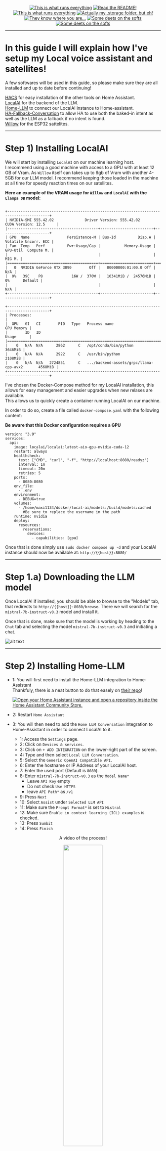 <p align="center">
<a href="/documentation/hardware.md"><img src="https://img.shields.io/badge/Hardware%20Specifications-purple" alt="This is what runs everything"></a> <a href="/node-red/"><img src="https://img.shields.io/badge/Nodered%20Flows-red" alt="Read the README!"></a> 
<a href="/documentation/zigbee.md"><img src="https://img.shields.io/badge/Zigbee%20Devices-green" alt="This is what runs everything"></a>  <a href="/.storage/"><img src="https://img.shields.io/badge/Lovelace%20Interfaces-orange" alt="Actually my .storage folder, but eh!"></a>
<a href="/documentation/indoor_localization.md"><img src="https://img.shields.io/badge/Indoor%20Localization-blue" alt="They know where you are..."></a> 
<a href="/documentation/software.md"><img src="https://img.shields.io/badge/Software%20Usage-cyan" alt="Some deets on the softs"></a> <a href="/documentation/wifi.md"><img src="https://img.shields.io/badge/Networking-violet" alt="Some deets on the softs"></a> <br></p></p>

_____

# In this guide I will explain how I've setup my Local voice assistant and satellites!  
A few softwares will be used in this guide, so please make sure they are all installed and up to date before continuing!

[HACS](https://hacs.xyz/) for easy installation of the other tools on Home Assistant.  
[LocalAI](https://localai.io/) for the backend of the LLM.  
[Home-LLM](https://github.com/acon96/home-llm) to connect our LocalAI instance to Home-assistant.  
[HA-Fallback-Conversation](https://github.com/m50/ha-fallback-conversation) to allow HA to use both the baked-in intent as well as the LLM as a fallback if no intent is found.  
[Willow](https://heywillow.io/) for the ESP32 sattelites.  


_____

# Step 1) Installing LocalAI

We will start by installing `LocalAI` on our machine learning host.   
I recommend using a good machine with access to a GPU with at least 12 GB of Vram. As `Willow` itself can takes up to 6gb of Vram with another 4-5GB for our LLM model.   I recommend keeping those loaded in the machine at all time for speedy reaction times on our satellites.

**Here an example of the VRAM usage for  `Willow` and `LocalAI` with the `Llampa 8B` model:**
```

+-----------------------------------------------------------------------------------------+
| NVIDIA-SMI 555.42.02              Driver Version: 555.42.02      CUDA Version: 12.5     |
|-----------------------------------------+------------------------+----------------------+
| GPU  Name                 Persistence-M | Bus-Id          Disp.A | Volatile Uncorr. ECC |
| Fan  Temp   Perf          Pwr:Usage/Cap |           Memory-Usage | GPU-Util  Compute M. |
|                                         |                        |               MIG M. |
|=========================================+========================+======================|
|   0  NVIDIA GeForce RTX 3090        Off |   00000000:01:00.0 Off |                  N/A |
|  0%   39C    P8             16W /  370W |   10341MiB /  24576MiB |      0%      Default |
|                                         |                        |                  N/A |
+-----------------------------------------+------------------------+----------------------+

+-----------------------------------------------------------------------------------------+
| Processes:                                                                              |
|  GPU   GI   CI        PID   Type   Process name                              GPU Memory |
|        ID   ID                                                               Usage      |
|=========================================================================================|
|    0   N/A  N/A      2862      C   /opt/conda/bin/python                        3646MiB |
|    0   N/A  N/A      2922      C   /usr/bin/python                              2108MiB |
|    0   N/A  N/A   2724851      C   .../backend-assets/grpc/llama-cpp-avx2       4568MiB |
+-----------------------------------------------------------------------------------------+
```

I've chosen the Docker-Compose method for my LocalAI installation, this allows for easy management and easier upgrades when new relases are available.  
This allows us to quickly create a container running LocalAI on our machine.  

In order to do so, create a file called `docker-compose.yaml` with the following content:

**Be aware that this Docker configuration requires a GPU**
```
version: "3.9"
services:
  api:
    image: localai/localai:latest-aio-gpu-nvidia-cuda-12
    restart: always
    healthcheck:
      test: ["CMD", "curl", "-f", "http://localhost:8080/readyz"]
      interval: 1m
      timeout: 20m
      retries: 5
    ports:
      - 8080:8080
    env_file:
      - .env
    environment:
      - DEBUG=true
    volumes:
      - /home/maxi1134/docker/local-ai/models:/build/models:cached 
        #Be sure to replace the username in the path
    runtime: nvidia
    deploy:
      resources:
        reservations:
          devices:
            - capabilities: [gpu]
```


Once that is done simply use `sudo docker compose up -d` and your LocalAI instance should now be available at: 
`http://{{host}}:8080/`
_____

# Step 1.a) Downloading the LLM model

Once LocalAI if installed, you should be able to browse to the "Models" tab, that redirects to ``http://{{host}}:8080/browse``. There we will search for the `mistral-7b-instruct-v0.3` model and install it.

Once that is done, make sure that the model is working by heading to the `Chat` tab and selecting the model `mistral-7b-instruct-v0.3` and initiating a chat. 

![alt text](/assets/ai_guide/chat_example.png)

_____

# Step 2) Installing Home-LLM




- 1: You will first need to install the Home-LLM integration to Home-Assistant   
    Thankfuly, there is a neat button to do that easely on [their repo](https://github.com/acon96/home-llm)!



     [![Open your Home Assistant instance and open a repository inside the Home Assistant Community Store.](https://my.home-assistant.io/badges/hacs_repository.svg)](https://my.home-assistant.io/redirect/hacs_repository/?category=Integration&repository=home-llm&owner=acon96) 

- 2: Restart `Home Assistant`

- 3: You will then need to add the  `Home LLM Conversation` integration to Home-Assistant in order to connect LocalAI to it.
    - 1: Access the `Settings` page.
    - 2: Click on `Devices & services`.
    - 3: Click on `+ ADD INTEGRATION` on the lower-right part of the screen.
    - 4: Type and then select `Local LLM Conversation`.
    - 5: Select the `Generic OpenAI Compatible API`.
    - 6: Enter the hostname or IP Address of your LocalAI host.
    - 7: Enter the used port (Default is `8080`).
    - 8: Enter `mistral-7b-instruct-v0.3` as the `Model Name*`
      - Leave `API Key` empty
      - Do not check `Use HTTPS`
      - leave `API Path*` as `/v1` 
    - 9: Press `Next`
    - 10: Select `Assist` under `Selected LLM API`
    - 11: Make sure the `Prompt Format*` is set to `Mistral`
    - 12: Make sure `Enable in context learning (ICL) examples` is checked.
    - 13: Press `Sumbit`
    - 14: Press `Finish`

<p align="center">A video of the process! </p>
<p align="middle">
  <img src="/assets/home_llm_guide/home_llm_installation_video.gif" width="50%" />
<p>

_____

# Step 3) Installing [HA-Fallback-Conversation](https://github.com/m50/ha-fallback-conversation)


- 1:  Integrate Fallback Conversation to Home-Assistant
  - 1: Access the `HACS` page.
  - 2: Search for `Fallback`
  - 3: Click on `fallback_conversation`.
  - 4: Click on `Download` and install the integration
  - 5: Restart `Home Assistant` for the integration to be detected.
  - 6: Access the `Settings` page.
  - 7: Click on `Devices & services`.
  - 8: Click on `+ ADD INTEGRATION` on the lower-right part of the screen.
  - 8: Search for `Fallback`
  - 9: Click on `Fallback Conversation Agent`.
  - 10 Set the debug level at `Some Debug` for now.
  - 11: Click `Sumbit`
  - 
  
- 2: Configure the Voice assistant within Home-assistant to use the newly added model through the `Fallback Conversation Agent`.
  - 1: Access the `Settings` page.
  - 2: Click on `Devices & services`.
  - 3: Click on `Fallback Conversation Agent`.
  - 4: Click on `CONFIGURE`.
  - 5: Select `Home assistnat` as the `Primary Conversation Agent`.
  - 6: Select `LLM MODEL 'mistral-7b-instruct-v0.3'(remote)` as the `Falback conversation Agent`.


_____

# Step 4) Selecting the right agent in the Voice assistant settings.


- 1:  Integrate Fallback Conversation to Home-Assistant
 - 1: Access the `Settings` page.
 - 2: Click on `Voice assistants` page.
 - 3: Click on `Add Assistant`.
 - 4: Set the fields as wanted except for `Conversation Agent`.
 - 5: Select `Fallback Conversation Agent` as the `Conversation agent`.

_____

# Step 5) Setting up Willow Voice assistant satellites.
Since willow is a more complex Software, I will simply leave [Their guide here](https://heywillow.io/quick-start-guide/).
I do recommend deploying your own Willow Inference Server in order to remain completely local!

Once the Willow sattelites are connencted to `Home Assistant`, they should automatically use your default Voice Assistant.
Be sure to set the one using the fallback system as your favorite/default one!


